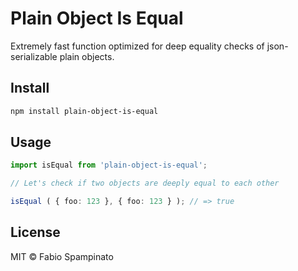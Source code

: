 # Plain Object Is Equal

Extremely fast function optimized for deep equality checks of json-serializable plain objects.

## Install

```sh
npm install plain-object-is-equal
```

## Usage

```ts
import isEqual from 'plain-object-is-equal';

// Let's check if two objects are deeply equal to each other

isEqual ( { foo: 123 }, { foo: 123 } ); // => true
```

## License

MIT © Fabio Spampinato
